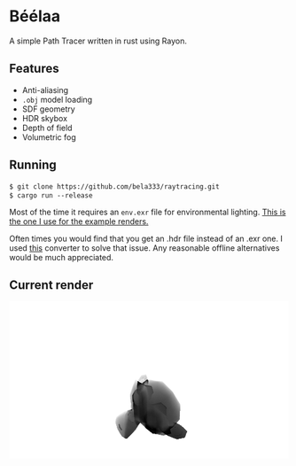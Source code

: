 # Béélaa
A simple Path Tracer written in rust using Rayon.

## Features

- Anti-aliasing
- `.obj` model loading
- SDF geometry
- HDR skybox
- Depth of field
- Volumetric fog

## Running
```
$ git clone https://github.com/bela333/raytracing.git
$ cargo run --release
```

Most of the time it requires an `env.exr` file for environmental lighting.
[This is the one I use for the example renders.](https://hdrihaven.com/hdri/?h=christmas_photo_studio_02 "This is the one I use for the example renders")

Often times you would find that you get an .hdr file instead of an .exr one.
I used [this](https://convertio.co/hdr-exr/) converter to solve that issue. Any reasonable offline alternatives would be much appreciated.

## Current render
![Current render](/image.png)
